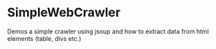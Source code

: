 # SimpleWebCrawler
Demos a simple crawler using jsoup and how to extract data from html elements (table, divs etc.)

